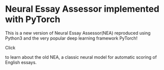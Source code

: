 # Neural Essay Assessor implemented with PyTorch

This is a new version of Neural Essay Assessor(NEA) reproduced using Python3 and the very popular deep learning framework PyTorch!

Click 

[here]: https://github.com/nusnlp/nea

 to learn about the old NEA, a classic neural model for automatic scoring of English essays.

